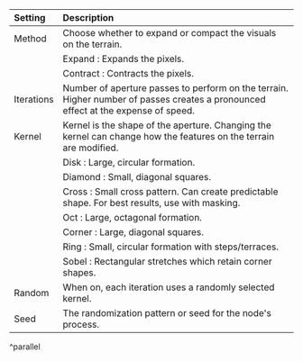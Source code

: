 | Setting        | Description                                                                                                                       |
| :------------- | :-------------------------------------------------------------------------------------------------------------------------------- |
| Method     | Choose whether to expand or compact the visuals on the terrain.                                                                   |
|                | Expand : Expands the pixels.                                                                                                    |
|                | Contract : Contracts the pixels.                                                                                                |
| Iterations | Number of aperture passes to perform on the terrain. Higher number of passes creates a pronounced effect at the expense of speed. |
| Kernel     | Kernel is the shape of the aperture. Changing the kernel can change how the features on the terrain are modified.                 |
|                | Disk : Large, circular formation.                                                                                               |
|                | Diamond : Small, diagonal squares.                                                                                              |
|                | Cross : Small cross pattern. Can create predictable shape. For best results, use with masking.                                  |
|                | Oct : Large, octagonal formation.                                                                                               |
|                | Corner : Large, diagonal squares.                                                                                               |
|                | Ring : Small, circular formation with steps/terraces.                                                                           |
|                | Sobel : Rectangular stretches which retain corner shapes.                                                                       |
| Random     | When on, each iteration uses a randomly selected kernel.                                                                          |
| Seed       | The randomization pattern or seed for the node's process.                                                                         |
^parallel